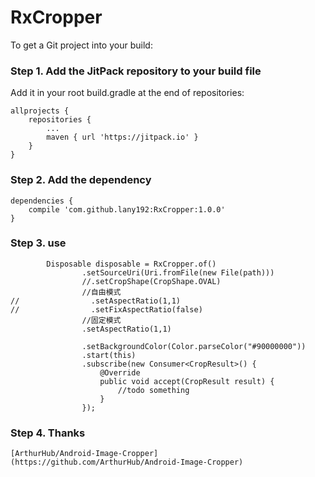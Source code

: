 # RxCropper
To get a Git project into your build:

### Step 1. Add the JitPack repository to your build file

Add it in your root build.gradle at the end of repositories:

    allprojects {
        repositories {
            ...
            maven { url 'https://jitpack.io' }
        }
    }

### Step 2. Add the dependency

    dependencies {
        compile 'com.github.lany192:RxCropper:1.0.0'
    }

### Step 3. use

            Disposable disposable = RxCropper.of()
                    .setSourceUri(Uri.fromFile(new File(path)))
                    //.setCropShape(CropShape.OVAL)
                    //自由模式
    //                .setAspectRatio(1,1)
    //                .setFixAspectRatio(false)
                    //固定模式
                    .setAspectRatio(1,1)

                    .setBackgroundColor(Color.parseColor("#90000000"))
                    .start(this)
                    .subscribe(new Consumer<CropResult>() {
                        @Override
                        public void accept(CropResult result) {
                            //todo something
                        }
                    });
                    
### Step 4. Thanks

    [ArthurHub/Android-Image-Cropper](https://github.com/ArthurHub/Android-Image-Cropper)